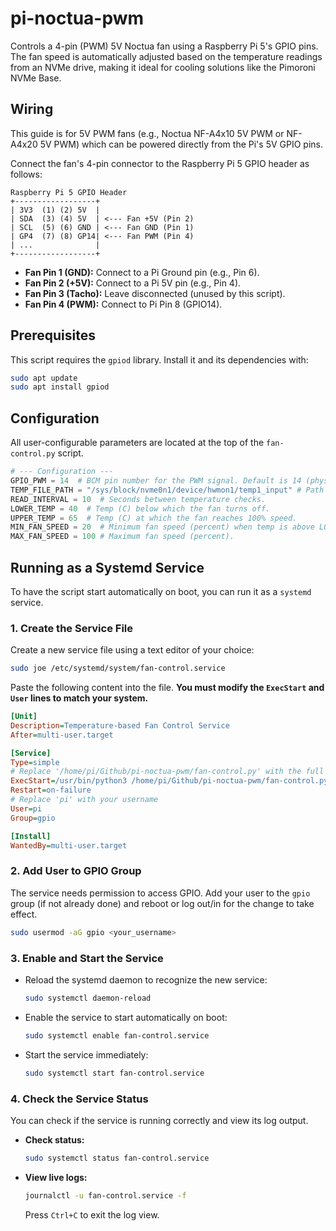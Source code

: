 # pi-noctua-pwm

Controls a 4-pin (PWM) 5V Noctua fan using a Raspberry Pi 5's GPIO pins. The fan speed is automatically adjusted based on the temperature readings from an NVMe drive, making it ideal for cooling solutions like the Pimoroni NVMe Base.

## Wiring

This guide is for 5V PWM fans (e.g., Noctua NF-A4x10 5V PWM or NF-A4x20 5V PWM) which can be powered directly from the Pi's 5V GPIO pins.

Connect the fan's 4-pin connector to the Raspberry Pi 5 GPIO header as follows:

```
Raspberry Pi 5 GPIO Header
+------------------+
| 3V3  (1) (2) 5V  |
| SDA  (3) (4) 5V  | <--- Fan +5V (Pin 2)
| SCL  (5) (6) GND | <--- Fan GND (Pin 1)
| GP4  (7) (8) GP14| <--- Fan PWM (Pin 4)
| ...              |
+------------------+
```

-   **Fan Pin 1 (GND):** Connect to a Pi Ground pin (e.g., Pin 6).
-   **Fan Pin 2 (+5V):** Connect to a Pi 5V pin (e.g., Pin 4).
-   **Fan Pin 3 (Tacho):** Leave disconnected (unused by this script).
-   **Fan Pin 4 (PWM):** Connect to Pi Pin 8 (GPIO14).

## Prerequisites

This script requires the `gpiod` library. Install it and its dependencies with:

```bash
sudo apt update
sudo apt install gpiod
```

## Configuration

All user-configurable parameters are located at the top of the `fan-control.py` script.

```python
# --- Configuration ---
GPIO_PWM = 14  # BCM pin number for the PWM signal. Default is 14 (physical pin 8).
TEMP_FILE_PATH = "/sys/block/nvme0n1/device/hwmon1/temp1_input" # Path to temperature sensor file.
READ_INTERVAL = 10  # Seconds between temperature checks.
LOWER_TEMP = 40  # Temp (C) below which the fan turns off.
UPPER_TEMP = 65  # Temp (C) at which the fan reaches 100% speed.
MIN_FAN_SPEED = 20  # Minimum fan speed (percent) when temp is above LOWER_TEMP.
MAX_FAN_SPEED = 100 # Maximum fan speed (percent).
```

## Running as a Systemd Service

To have the script start automatically on boot, you can run it as a `systemd` service.

### 1. Create the Service File

Create a new service file using a text editor of your choice:

```bash
sudo joe /etc/systemd/system/fan-control.service
```

Paste the following content into the file. **You must modify the `ExecStart` and `User` lines to match your system.**

```ini
[Unit]
Description=Temperature-based Fan Control Service
After=multi-user.target

[Service]
Type=simple
# Replace '/home/pi/Github/pi-noctua-pwm/fan-control.py' with the full path to your script
ExecStart=/usr/bin/python3 /home/pi/Github/pi-noctua-pwm/fan-control.py
Restart=on-failure
# Replace 'pi' with your username
User=pi
Group=gpio

[Install]
WantedBy=multi-user.target
```

### 2. Add User to GPIO Group

The service needs permission to access GPIO. Add your user to the `gpio` group (if not already done) and reboot or log out/in for the change to take effect.

```bash
sudo usermod -aG gpio <your_username>
```

### 3. Enable and Start the Service

-   Reload the systemd daemon to recognize the new service:
    ```bash
    sudo systemctl daemon-reload
    ```

-   Enable the service to start automatically on boot:
    ```bash
    sudo systemctl enable fan-control.service
    ```

-   Start the service immediately:
    ```bash
    sudo systemctl start fan-control.service
    ```

### 4. Check the Service Status

You can check if the service is running correctly and view its log output.

-   **Check status:**
    ```bash
    sudo systemctl status fan-control.service
    ```

-   **View live logs:**
    ```bash
    journalctl -u fan-control.service -f
    ```
    Press `Ctrl+C` to exit the log view.